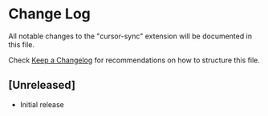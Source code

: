 # Change Log

All notable changes to the "cursor-sync" extension will be documented in this file.

Check [Keep a Changelog](http://keepachangelog.com/) for recommendations on how to structure this file.

## [Unreleased]

- Initial release